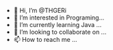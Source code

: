 - 👋 Hi, I’m @THGERi
- 👀 I’m interested in Programing...
- 🌱 I’m currently learning Java ...
- 💞️ I’m looking to collaborate on ...
- 📫 How to reach me ...

<!---
THGERi/THGERi is a ✨ special ✨ repository because its `README.md` (this file) appears on your GitHub profile.
You can click the Preview link to take a look at your changes.
--->
